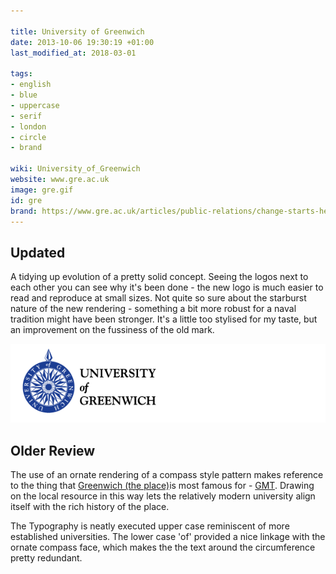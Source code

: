 ```yaml
---

title: University of Greenwich
date: 2013-10-06 19:30:19 +01:00
last_modified_at: 2018-03-01

tags:
- english
- blue
- uppercase
- serif
- london
- circle
- brand

wiki: University_of_Greenwich
website: www.gre.ac.uk
image: gre.gif
id: gre
brand: https://www.gre.ac.uk/articles/public-relations/change-starts-here
---
```

## Updated

A tidying up evolution of a pretty solid concept. Seeing the logos next to each other you can see why it's been done - the new logo is much easier to
read and reproduce at small sizes. Not quite so sure about the starburst nature of the new rendering - something a bit more robust for a naval tradition might have been stronger. It's a little too stylised for my taste, but an improvement on the fussiness of the old mark.

![Old Logo](/images/logospotter/gre-old.gif)

## Older Review


The use of an ornate rendering of a compass style pattern makes reference to the thing that [Greenwich (the place)][wiki]is most famous for - [GMT][gmt]. Drawing on the local resource in this way lets the relatively modern university align itself with the rich history of the place.

The Typography is neatly executed upper case reminiscent of more established universities. The lower case 'of' provided a nice linkage with the ornate compass face, which makes the the text around the circumference pretty redundant.

[wiki]: http://en.wikipedia.org/wiki/Greenwich
[gmt]: http://en.wikipedia.org/wiki/Gmt